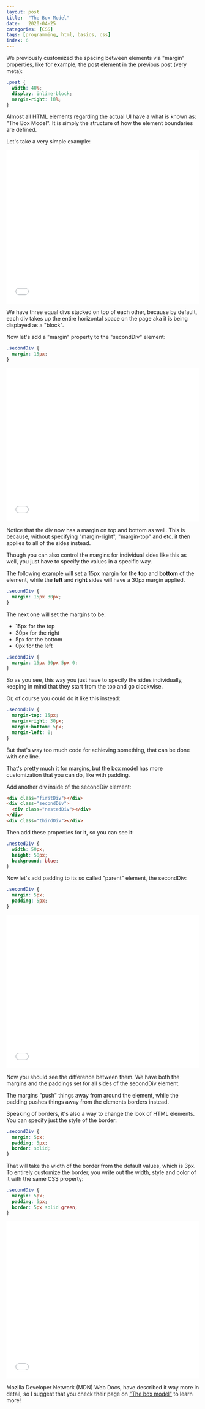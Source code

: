 ```yaml
---
layout: post
title:  "The Box Model"
date:   2020-04-25
categories: [CSS]
tags: [programming, html, basics, css]
index: 6
---
```


We previously customized the spacing between elements via "margin" properties, like for example, the post element in the previous post (very meta):

```css
.post {
  width: 40%; 
  display: inline-block;
  margin-right: 10%;
}
```

Almost all HTML elements regarding the actual UI have a what is known as: "The Box Model". It is simply the structure of how the element boundaries are defined. 

Let's take a very simple example:

<iframe width="100%" height="400" src="//jsfiddle.net/itshazy/gabmn1Lc/embedded/html,css,result/dark/" allowfullscreen="allowfullscreen" allowpaymentrequest frameborder="0"></iframe>

We have three equal divs stacked on top of each other, because by default, each div takes up the entire horizontal space on the page aka it is being displayed as a "block".

Now let's add a "margin" property to the "secondDiv" element:

```css
.secondDiv {
  margin: 15px;
}
```

<iframe width="100%" height="400" src="//jsfiddle.net/itshazy/xbm4hwqj/embedded/html,css,result/dark/" allowfullscreen="allowfullscreen" allowpaymentrequest frameborder="0"></iframe>

Notice that the div now has a margin on top and bottom as well. This is because, without specifying "margin-right", "margin-top" and etc. it then applies to all of the sides instead.

Though you can also control the margins for individual sides like this as well, you just have to specify the values in a specific way.

The following example will set a 15px margin for the **top** and **bottom** of the element, while the **left** and **right** sides will have a 30px margin applied.

```css
.secondDiv {
  margin: 15px 30px;
}
```

The next one will set the margins to be:

* 15px for the top
* 30px for the right
* 5px for the bottom
* 0px for the left

```css
.secondDiv {
  margin: 15px 30px 5px 0;
}
```

So as you see, this way you just have to specify the sides individually, keeping in mind that they start from the top and go clockwise.

Or, of course you could do it like this instead:

```css
.secondDiv {
  margin-top: 15px;
  margin-right: 30px;
  margin-bottom: 5px;
  margin-left: 0;
}
```

But that's way too much code for achieving something, that can be done with one line. 

That's pretty much it for margins, but the box model has more customization that you can do, like with padding.

Add another div inside of the secondDiv element:

```html
<div class="firstDiv"></div>
<div class="secondDiv">
  <div class="nestedDiv"></div>
</div>
<div class="thirdDiv"></div>
```

Then add these properties for it, so you can see it:

```css
.nestedDiv {
  width: 50px;
  height: 50px;
  background: blue;
}
```

Now let's add padding to its so called "parent" element, the secondDiv:

```css
.secondDiv {
  margin: 5px;
  padding: 5px;
}
```

<iframe width="100%" height="400" src="//jsfiddle.net/itshazy/yk36ucoa/embedded/html,css,result/dark/" allowfullscreen="allowfullscreen" allowpaymentrequest frameborder="0"></iframe>

Now you should see the difference between them. We have both the margins and the paddings set for all sides of the secondDiv element.

The margins "push" things away from around the element, while the padding pushes things away from the elements borders instead.

Speaking of borders, it's also a way to change the look of HTML elements. You can specify just the style of the border:

```css
.secondDiv {
  margin: 5px;
  padding: 5px;
  border: solid;
}
```

That will take the width of the border from the default values, which is 3px. To entirely customize the border, you write out the width, style and color of it with the same CSS property:

```css
.secondDiv {
  margin: 5px;
  padding: 5px;
  border: 5px solid green;
}
```

<iframe width="100%" height="410" src="//jsfiddle.net/itshazy/otxk6Lyp/embedded/html,css,result/dark/" allowfullscreen="allowfullscreen" allowpaymentrequest frameborder="0"></iframe>

Mozilla Developer Network (MDN) Web Docs, have described it way more in detail, so I suggest that you check their page on ["The box model"](https://developer.mozilla.org/en-US/docs/Learn/CSS/Building_blocks/The_box_model) to learn more!
